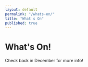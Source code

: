 ```yaml
---
layout: default
permalink: "/whats-on/"
title: "What's On"
published: true
---
```




# What's On!

Check back in December for more info!

<!--
**Here's just a taste of some of the acts Deep Freeze has in store for you. Check back mid-December to download the full program.** 

## A whole ton of viking fun in one weekend!
The Deep Freeze Winter Festival is a free family event that brings together the Ukrainian, Franco-Albertan, Franco-African, First Nations, and Acadian/East Coast communities to revel in the magic and beauty of winter. This year, the theme **Fairies and Elves and Ogres...Oh My!!** will offer exciting opportunities for both patrons and artists creating unexpected experiences celebrating the community through its urban landscape and exceptional spaces.

## January 9, 2016
**118 Ave, 90 - 94 Street**

Saturday, January 9, the Festival will bring back the Julian calendar and celebrate the Olde New Year with Byzantine food and entertainment including the Village Pig a delicious fire roasted suckling pig fresh from the spot and served on a bun. Kick up your feet with traditional Ukrainian melodies, beading, and Cheremosh Ukrainian dance. Don’t forget to stop by the Cossack kitchen for perogies, kielbasa, lazy cabbage rolls, and borscht.

On the street, families can enjoy Heritage Activities including wagon rides, outdoor ice-skating, Olde Thyme curling, winter mini golf, giant ice slide, and competition de boucheron (log cutting competition), along with street hockey tournaments and the popular Cool Runnins’ Deep Freezer Race. Further activities include demonstrations from the Society for Creative Anachronism (medieval role play), as well as storytelling, aboriginal dance and displays of aboriginal crafts and customs in outdoor Tipis.

The Vikings get the party started on Saturday night with **The RETURN of the Vikings Party!** Come down with your family and friends to enjoy a night of great food, awesome music and a lot of fun! Get your tickets in advance as this evening party has been known to sell out in the past with only limited tickets available at the door.

## January 10, 2016
**118 Ave, 90 - 94 Street**

On Sunday, January 10, revel in French Canadian Heritage with music, cuisine, and dance. Enjoy tourtière (meat pie) and tarte au sucre (sugar pie), tap your spoons and visit the delicious cabane à sucre for la tire (iced maple taffy on a stick). Patrons are invited to watch the ‘Three Block Challenge’ ice sculpture competition taking place throughout the day and enjoy Tom Fool’s Ice and Snow Kingdom.

## Artisan Market & Gallery
Festival-goers can also enjoy the Artisan Market and Gallery Sale, where artworks from over 50 visual and fine craft artists will be showcased and sold. See the Art Gallery located inside the Nina Haggerty Centre for the Arts (9225–11treet). The Artisan Craft market is located in the Anglican Parishes of St. Faith’s and St. Stephen the Martyr (11725–93 St). -->
